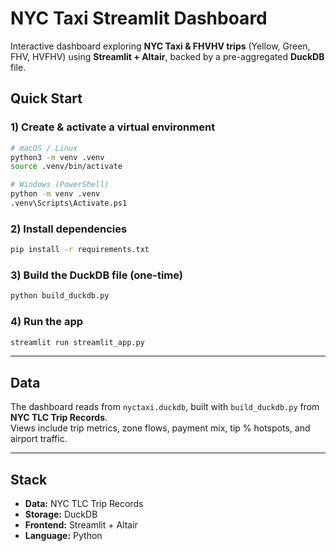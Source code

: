 # NYC Taxi Streamlit Dashboard

Interactive dashboard exploring **NYC Taxi & FHVHV trips** (Yellow, Green, FHV, HVFHV) using **Streamlit + Altair**, backed by a pre-aggregated **DuckDB** file.

## Quick Start

### 1) Create & activate a virtual environment
```bash
# macOS / Linux
python3 -m venv .venv
source .venv/bin/activate

# Windows (PowerShell)
python -m venv .venv
.venv\Scripts\Activate.ps1
```

### 2) Install dependencies
```bash
pip install -r requirements.txt
```

### 3) Build the DuckDB file (one-time)
```bash
python build_duckdb.py
```

### 4) Run the app
```bash
streamlit run streamlit_app.py
```

---

## Data

The dashboard reads from `nyctaxi.duckdb`, built with `build_duckdb.py` from **NYC TLC Trip Records**.  
Views include trip metrics, zone flows, payment mix, tip % hotspots, and airport traffic.

---

## Stack

- **Data:** NYC TLC Trip Records  
- **Storage:** DuckDB  
- **Frontend:** Streamlit + Altair  
- **Language:** Python